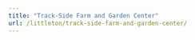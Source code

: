 ```yaml
---
title: "Track-Side Farm and Garden Center"
url: /littleton/track-side-farm-and-garden-center/
---
```

